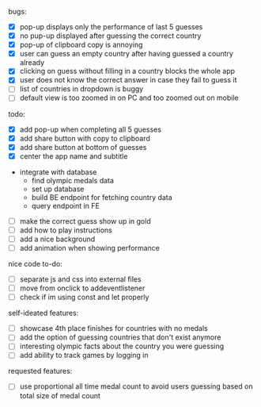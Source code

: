 bugs:
- [x] pop-up displays only the performance of last 5 guesses
- [x] no pup-up displayed after guessing the correct country
- [x] pop-up of clipboard copy is annoying
- [x] user can guess an empty country after having guessed a country already
- [x] clicking on guess without filling in a country blocks the whole app
- [x] user does not know the correct answer in case they fail to guess it
- [ ] list of countries in dropdown is buggy
- [ ] default view is too zoomed in on PC and too zoomed out on mobile

todo:
- [x] add pop-up when completing all 5 guesses
- [x] add share button with copy to clipboard
- [x] add share button at bottom of guesses
- [x] center the app name and subtitle
- integrate with database
    - find olympic medals data
    - set up database
    - build BE endpoint for fetching country data
    - query endpoint in FE
- [ ] make the correct guess show up in gold
- [ ] add how to play instructions
- [ ] add a nice background
- [ ] add animation when showing performance

nice code to-do:
- [ ] separate js and css into external files
- [ ] move from onclick to addeventlistener
- [ ] check if im using const and let properly

self-ideated features:
- [ ] showcase 4th place finishes for countries with no medals
- [ ] add the option of guessing countries that don't exist anymore
- [ ] interesting olympic facts about the country you were guessing
- [ ] add ability to track games by logging in

requested features:
- [ ] use proportional all time medal count to avoid users guessing based on total size of medal count

